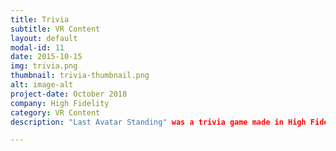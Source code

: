 ```yaml
---
title: Trivia
subtitle: VR Content
layout: default
modal-id: 11
date: 2015-10-15
img: trivia.png
thumbnail: trivia-thumbnail.png
alt: image-alt
project-date: October 2018
company: High Fidelity
category: VR Content
description: "Last Avatar Standing" was a trivia game made in High Fidelity where a host would put questions and answers on board, and players had to move themselves onto the corresponding colored square to pick the answer they believed was right.  If correct, players remain on the board and the prize money increases. If incorrect, players are teleported out of the game.  The last player remaining wins whatever cash is in the prize pot.  This event featured in its own domain, as well as many High Fidelity events such as FUTVRELANDS, Zombie Island, Load Tests, Multi-Con and more.

---
```

